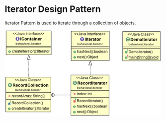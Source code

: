 Iterator Design Pattern
=======================

Iterator Pattern is used to iterate through a collection of objects.

![ScreenShot](classdiagram.png)
